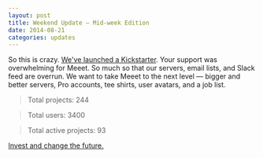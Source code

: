```yaml
---
layout: post
title: Weekend Update — Mid-week Edition
date: 2014-08-21
categories: updates
---
```


So this is crazy. [We've launched a Kickstarter](https://www.kickstarter.com/projects/meeet/meeet-co-finish-your-side-projects-find-your-next). Your support was overwhelming for Meeet. So much so that our servers, email lists, and Slack feed are overrun. We want to take Meeet to the next level — bigger and better servers, Pro accounts, tee shirts, user avatars, and a job list. 

> Total projects: 244

> Total users: 3400

> Total active projects: 93

[Invest and change the future.](https://www.kickstarter.com/projects/meeet/meeet-co-finish-your-side-projects-find-your-next)



